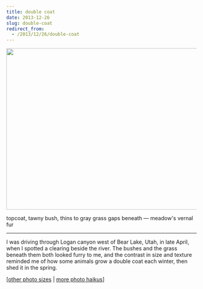 ```yaml
---
title: double coat
date: 2013-12-26
slug: double-coat
redirect_from:
  - /2013/12/26/double-coat
---
```


<a href="http://www.flickr.com/photos/daniel_hardman/5138275624/sizes/l/"><img class="alignnone" alt="" src="http://farm2.staticflickr.com/1056/5138275624_c428002c48_z.jpg" width="640" height="427" /></a>
<p class="haiku">topcoat, tawny bush,
thins to gray grass gaps beneath &mdash; 
meadow's vernal fur</p>


<hr />

I was driving through Logan canyon west of Bear Lake, Utah, in late April, when I spotted a clearing beside the river. The bushes and the grass beneath them both looked furry to me, and the contrast in size and texture reminded me of how some animals grow a double coat each winter, then shed it in the spring.

[<a href="http://www.flickr.com/photos/daniel_hardman/5138275624/sizes/l/" target="_blank">other photo sizes</a> | <a href="http://sivanea.com/category/photos/">more photo haikus</a>]